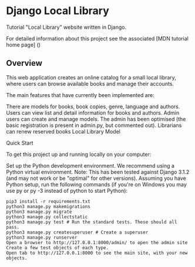 # Django Local Library

Tutorial "Local Library" website written in Django.

For detailed information about this project see the associated [MDN tutorial home page] ()

## Overview

This web application creates an online catalog for a small local library, where users can browse available books and manage their accounts.

The main features that have currently been implemented are:

There are models for books, book copies, genre, language and authors.
Users can view list and detail information for books and authors.
Admin users can create and manage models. The admin has been optimised (the basic registration is present in admin.py, but commented out).
Librarians can renew reserved books
Local Library Model

Quick Start

To get this project up and running locally on your computer:

Set up the Python development environment. We recommend using a Python virtual environment.
Note: This has been tested against Django 3.1.2 (and may not work or be "optimal" for other versions).
Assuming you have Python setup, run the following commands (if you're on Windows you may use py or py -3 instead of python to start Python):
```
pip3 install -r requirements.txt
python3 manage.py makemigrations
python3 manage.py migrate
python3 manage.py collectstatic
python3 manage.py test # Run the standard tests. These should all pass.
python3 manage.py createsuperuser # Create a superuser
python3 manage.py runserver
Open a browser to http://127.0.0.1:8000/admin/ to open the admin site
Create a few test objects of each type.
Open tab to http://127.0.0.1:8000 to see the main site, with your new objects.
```
